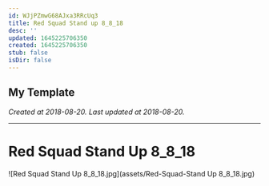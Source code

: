 ```yaml
---
id: WJjPZmwG68AJxa3RRcUq3
title: Red Squad Stand up 8_8_18
desc: ''
updated: 1645225706350
created: 1645225706350
stub: false
isDir: false
---
```

My Template
---

_Created at 2018-08-20._
_Last updated at 2018-08-20._




---

# Red Squad Stand Up 8_8_18


![Red Squad Stand Up 8_8_18.jpg](assets/Red-Squad-Stand Up 8_8_18.jpg)


